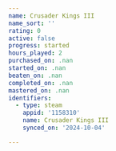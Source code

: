 ```yaml
---
name: Crusader Kings III
name_sort: ''
rating: 0
active: false
progress: started
hours_played: 2
purchased_on: .nan
started_on: .nan
beaten_on: .nan
completed_on: .nan
mastered_on: .nan
identifiers:
  - type: steam
    appid: '1158310'
    name: Crusader Kings III
    synced_on: '2024-10-04'

---
```

